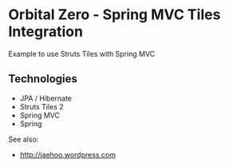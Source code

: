 Orbital Zero -  Spring MVC Tiles Integration
=========================

Example to use Struts Tiles with Spring MVC

Technologies
-----------
- JPA / Hibernate
- Struts Tiles 2
- Spring MVC
- Spring

See also:

- http://jaehoo.wordpress.com